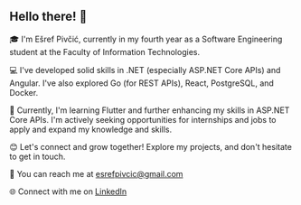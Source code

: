 ## Hello there! 👋

🎓 I'm Ešref Pivčić, currently in my fourth year as a Software Engineering student at the Faculty of Information Technologies.

💻 I've developed solid skills in .NET (especially ASP.NET Core APIs) and Angular. I've also explored Go (for REST APIs), React, PostgreSQL, and Docker.

🚀 Currently, I'm learning Flutter and further enhancing my skills in ASP.NET Core APIs. I'm actively seeking opportunities for internships and jobs to apply and expand my knowledge and skills.

😊 Let's connect and grow together! Explore my projects, and don't hesitate to get in touch.

📧 You can reach me at esrefpivcic@gmail.com

🌐 Connect with me on [LinkedIn](https://www.linkedin.com/in/esref-pivcic)
